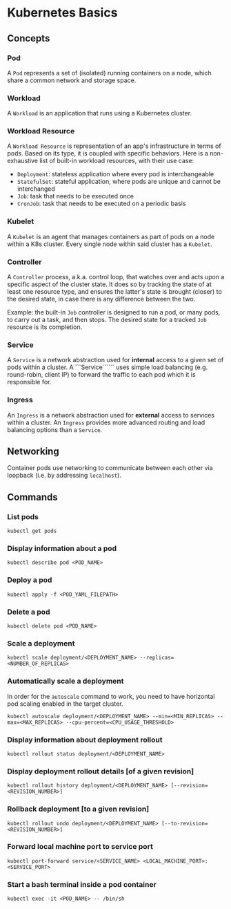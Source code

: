 # Kubernetes Basics

## Concepts
### Pod
A ```Pod``` represents a set of (isolated) running containers on a node, which share a common network and storage space.

### Workload
A ```Workload``` is an application that runs using a Kubernetes cluster.

### Workload Resource
A ```Workload Resource``` is representation of an app's infrastructure in terms of pods. Based on its type, it is coupled with specific behaviors. Here is a non-exhaustive list of built-in workload resources, with their use case:

- ```Deployment```: stateless application where every pod is interchangeable
- ```StatefulSet```: stateful application, where pods are unique and cannot be interchanged
- ```Job```: task that needs to be executed once
- ```CronJob```: task that needs to be executed on a periodic basis

### Kubelet
A ```Kubelet``` is an agent that manages containers as part of pods on a node within a K8s cluster. Every single node within said cluster has a ```Kubelet```.

### Controller
A ```Controller``` process, a.k.a. control loop, that watches over and acts upon a specific aspect of the cluster state. It does so by tracking the state of at least one resource type, and ensures the latter's state is brought (closer) to the desired state, in case there is any difference between the two.

Example: the built-in ```Job``` controller is designed to run a pod, or many pods, to carry out a task, and then stops. The desired state for a tracked ```Job``` resource is its completion.

### Service
A ```Service``` is a network abstraction used for <b>internal</b> access to a given set of pods within a cluster. A ```Service`````` uses simple load balancing (e.g. round-robin, client IP) to forward the traffic to each pod which it is responsible for.

### Ingress
An ```Ingress``` is a network abstraction used for <b>external</b> access to services within a cluster. An ```Ingress``` provides more advanced routing and load balancing options than a ```Service```.

## Networking
Container pods use networking to communicate between each other via loopback (i.e. by addressing ```localhost```).

## Commands
### List pods
```
kubectl get pods
```

### Display information about a pod
```
kubectl describe pod <POD_NAME>
```

### Deploy a pod
```
kubectl apply -f <POD_YAML_FILEPATH>
```

### Delete a pod
```
kubectl delete pod <POD_NAME>
```

### Scale a deployment
```
kubectl scale deployment/<DEPLOYMENT_NAME> --replicas=<NUMBER_OF_REPLICAS>
```

### Automatically scale a deployment
In order for the ```autoscale``` command to work, you need to have horizontal pod scaling enabled in the target cluster.

```
kubectl autoscale deployment/<DEPLOYMENT_NAME> --min=<MIN_REPLICAS> --max=<MAX_REPLICAS> --cpu-percent=<CPU_USAGE_THRESHOLD>
```

### Display information about deployment rollout
```
kubectl rollout status deployment/<DEPLOYMENT_NAME>
```

### Display deployment rollout details [of a given revision]
```
kubectl rollout history deployment/<DEPLOYMENT_NAME> [--revision=<REVISION_NUMBER>]
```

### Rollback deployment [to a given revision]
```
kubectl rollout undo deployment/<DEPLOYMENT_NAME> [--to-revision=<REVISION_NUMBER>]
```

### Forward local machine port to service port
```
kubectl port-forward service/<SERVICE_NAME> <LOCAL_MACHINE_PORT>:<SERVICE_PORT>
```

### Start a bash terminal inside a pod container
```
kubectl exec -it <POD_NAME> -- /bin/sh
```